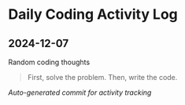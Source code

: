 # Daily Coding Activity Log

## 2024-12-07

Random coding thoughts

> First, solve the problem. Then, write the code.

*Auto-generated commit for activity tracking*

